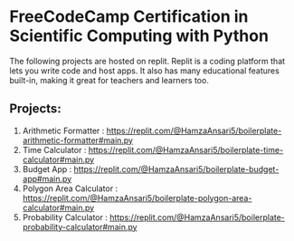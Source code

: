 # FreeCodeCamp Certification in Scientific Computing with Python
The following projects are hosted on replit. Replit is a coding platform that lets you write code and host apps. It also has many educational features built-in, making it great for teachers and learners too.
<h2>Projects:</h2>
<section>
<ol>
  <li>Arithmetic Formatter : <a href="https://replit.com/@HamzaAnsari5/boilerplate-arithmetic-formatter#main.py" target="_blank">https://replit.com/@HamzaAnsari5/boilerplate-arithmetic-formatter#main.py</a></li>
  <li>Time Calculator : <a href="https://replit.com/@HamzaAnsari5/boilerplate-time-calculator#main.py" target="_blank">https://replit.com/@HamzaAnsari5/boilerplate-time-calculator#main.py</a></li>
  <li>Budget App : <a href="https://replit.com/@HamzaAnsari5/boilerplate-budget-app#main.py" target="_blank">https://replit.com/@HamzaAnsari5/boilerplate-budget-app#main.py</a></li>
  <li>Polygon Area Calculator : <a href="https://replit.com/@HamzaAnsari5/boilerplate-polygon-area-calculator#main.py" target="_blank">https://replit.com/@HamzaAnsari5/boilerplate-polygon-area-calculator#main.py</a></li>
  <li>Probability Calculator : <a href="https://replit.com/@HamzaAnsari5/boilerplate-probability-calculator#main.py" target="_blank">https://replit.com/@HamzaAnsari5/boilerplate-probability-calculator#main.py</a></li>
  
  </ol>
  </section>
